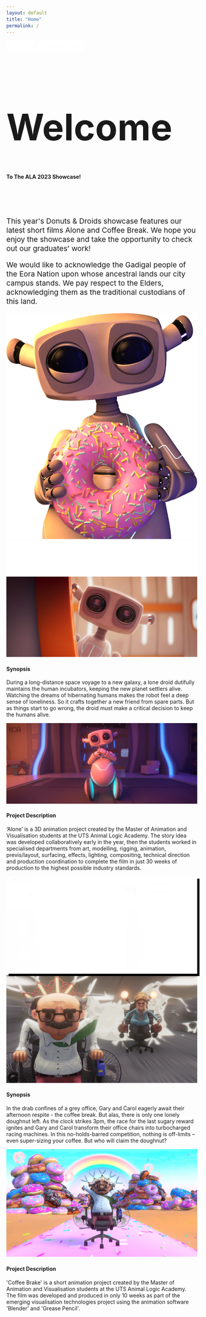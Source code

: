 ```yaml
---
layout: default
title: "Home"
permalink: /
---
```

<div class="pt-5 top-bg" style="background-image: url('/assets/images/home/Lights.webp');">
	<div class="container">
		<div class="d-flex justify-content-center gap-3">
			<img src="/assets/images/home/UTS_Logo.webp" height="32">
			<img src="/assets/images/home/AL_Logo.webp" height="32">
		</div>
		<div class="text-center" style="margin-top: 8rem;">
			<h1 class="ala-font mb-4" style="font-size: 6rem;">Welcome</h1>
			<h4 class="ala-font2" style="margin-bottom: 6rem;">To The ALA 2023 Showcase!</h4>
		</div>
		<div class="row mt-5 mx-2">
			<div class="col-md align-self-center mb-5" style="font-size: 1.2rem;">
				<p>This year's <span class="home-gold">Donuts & Droids</span> showcase features our latest short films <span class="home-gold">Alone</span> and <span class="home-gold">Coffee Break</span>. We hope you enjoy the showcase and take the opportunity to check out our graduates' work!</p>
				<p>We would like to acknowledge the Gadigal people of the Eora Nation upon whose ancestral lands our city campus stands. We pay respect to the Elders, acknowledging them as the traditional custodians of this land.</p>
			</div>
			<div class="col-md align-self-end">
				<img class="w-100" src="/assets/images/home/AloneDonut_Cropped.webp">
			</div>
		</div>
	</div>
</div>

<div class="py-5 home-bg" style="background-image: url('/assets/images/home/Alone_BG.webp');">
	<div class="container">
		<div class="d-flex justify-content-center mb-5">
			<img class="w-75" src="/assets/images/home/Alone_Title.webp">
		</div>
		<img class="w-100" src="/assets/images/home/Alone2.webp">
		<div class="p-4 mb-5 home-desc">
			<h4 class="ala-font mb-3">Synopsis</h4>
			<p class="mb-0">During a long-distance space voyage to a new galaxy, a lone droid dutifully maintains the human incubators, keeping the new planet settlers alive. Watching the dreams of hibernating humans makes the robot feel a deep sense of loneliness. So it crafts together a new friend from spare parts. But as things start to go wrong, the droid must make a critical decision to keep the humans alive.</p>
		</div>
		<img class="w-100" src="/assets/images/home/Alone1.webp">
		<div class="p-4 home-desc">
			<h4 class="ala-font mb-3">Project Description</h4>
			<p class="mb-0">‘Alone’ is a 3D animation project created by the Master of Animation and Visualisation students at the UTS Animal Logic Academy. The story idea was developed collaboratively early in the year, then the students worked in specialised departments from art, modelling, rigging, animation, previs/layout, surfacing, effects, lighting, compositing, technical direction and production coordination to complete the film in just 30 weeks of production to the highest possible industry standards.</p>
		</div>
	</div>
</div>

<div class="py-5 home-bg" style="background-image: url('/assets/images/home/CoffeeBrake_BG.webp');">
	<div class="container">
		<div class="d-flex justify-content-center mb-5">
			<img class="w-75" src="/assets/images/home/CoffeeBrake_Title.webp" style="filter: drop-shadow(0.4rem 0.4rem 0 black);">
		</div>
	 	<img class="w-100" src="/assets/images/home/CoffeeBrake1.webp">
	 	<div class="p-4 mb-5 home-desc">
			<h4 class="ala-font mb-3">Synopsis</h4>
			<p class="mb-0">In the drab confines of a grey office, Gary and Carol eagerly await their afternoon respite - the coffee break. But alas, there is only one lonely doughnut left. As the clock strikes 3pm, the race for the last sugary reward ignites and Gary and Carol transform their office chairs into turbocharged racing machines. In this no-holds-barred competition, nothing is off-limits – even super-sizing your coffee. But who will claim the doughnut?</p>
		</div>
		<img class="w-100" src="/assets/images/home/CoffeeBrake2.webp">
		<div class="p-4 home-desc">
	 		<h4 class="ala-font mb-3">Project Description</h4>
			<p class="mb-0">'Coffee Brake' is a short animation project created by the Master of Animation and Visualisation students at the UTS Animal Logic Academy. The film was developed and produced in only 10 weeks as part of the emerging visualisation technologies project using the animation software 'Blender' and 'Grease Pencil'.</p>
		</div>
	</div>
</div>
